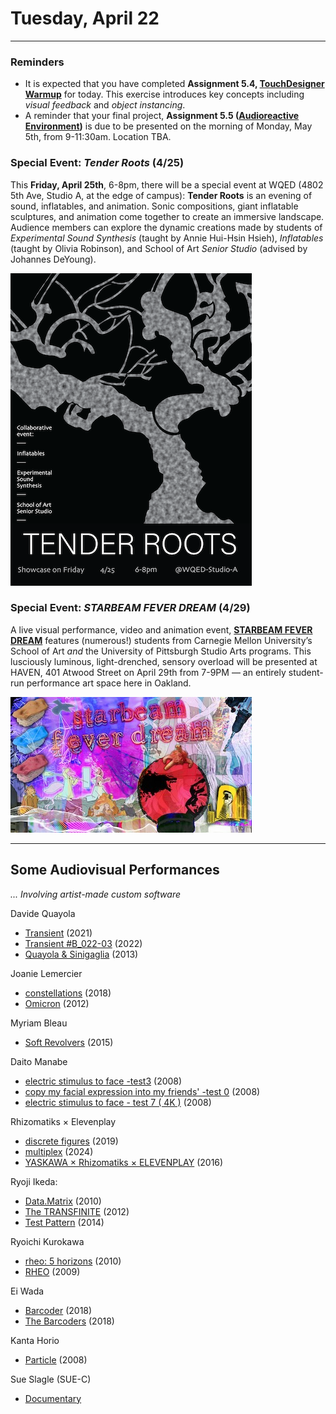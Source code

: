 # Tuesday, April 22

---

### Reminders

* It is expected that you have completed **Assignment 5.4, [TouchDesigner Warmup](https://github.com/golanlevin/60-120/tree/main/2025/assignments/audiovisual_environment#54-touchdesigner-warmup)** for today. This exercise introduces key concepts including *visual feedback* and *object instancing*. 
* A reminder that your final project, **Assignment 5.5 ([Audioreactive Environment](https://github.com/golanlevin/60-120/tree/main/2025/assignments/audiovisual_environment#55-audioreactive-environment))** is due to be presented on the morning of Monday, May 5th, from 9-11:30am. Location TBA. 

### Special Event: *Tender Roots* (4/25)

This **Friday, April 25th**, 6-8pm, there will be a special event at WQED (4802 5th Ave, Studio A, at the edge of campus): **Tender Roots** is an evening of sound, inflatables, and animation. Sonic compositions, giant inflatable sculptures, and animation come together to create an immersive landscape. Audience members can explore the dynamic creations made by students of *Experimental Sound Synthesis* (taught by Annie Hui-Hsin Hsieh), *Inflatables* (taught by Olivia Robinson), and School of Art *Senior Studio* (advised by Johannes DeYoung). 

![tender-roots-2025.png](img/tender-roots-2025.png)

### Special Event: *STARBEAM FEVER DREAM* (4/29)

A live visual performance, video and animation event, [**STARBEAM FEVER DREAM**](https://art.cmu.edu/event/starbeam-fever-dream/?utm_source=newsletter) features (numerous!) students from Carnegie Mellon University’s School of Art *and* the University of Pittsburgh Studio Arts programs. This lusciously luminous, light-drenched, sensory overload will be presented at HAVEN, 401 Atwood Street on April 29th from 7-9PM — an entirely student-run performance art space here in Oakland. 

[![starbeam-fever-dream.jpg](img/starbeam-fever-dream.jpg)](https://art.cmu.edu/event/starbeam-fever-dream/?utm_source=newsletter)

---

## Some Audiovisual Performances

*... Involving artist-made custom software*

Davide Quayola 

* [Transient](https://quayola.com/ars-electronica-linz-2/) (2021)
* [Transient #B_022-03](https://www.youtube.com/watch?v=WzfBkArrN28) (2022)
* [Quayola & Sinigaglia](https://www.youtube.com/watch?v=EMUQqRM_xHQ) (2013)

Joanie Lemercier

* [constellations](https://joanielemercier.com/constellations/) (2018)
* [Omicron](https://www.youtube.com/watch?v=NvtKhJM87rU) (2012)

Myriam Bleau

* [Soft Revolvers](https://www.youtube.com/watch?v=eeXebgHkd5g) (2015)

Daito Manabe 

* [electric stimulus to face -test3](https://www.youtube.com/watch?v=YxdlYFCp5Ic) (2008)
* [copy my facial expression into my friends' -test 0](https://www.youtube.com/watch?v=VtRVvBSbonk) (2008)
* [electric stimulus to face - test 7 ( 4K )](https://www.youtube.com/watch?v=CvmE4TZfeuo) (2008)

Rhizomatiks × Elevenplay

* [discrete figures](https://www.youtube.com/watch?v=s_S3fomiXO0) (2019)
* [multiplex](https://www.youtube.com/watch?v=a1hG__i4ems&t=160s) (2024)
* [YASKAWA × Rhizomatiks × ELEVENPLAY](https://www.youtube.com/watch?v=H_eAkJ_o-pk) (2016)

Ryoji Ikeda: 

* [Data.Matrix](https://www.youtube.com/watch?v=k3J4d4RbeWc) (2010)
* [The TRANSFINITE](https://www.youtube.com/watch?v=omDK2Cm2mwo) (2012)
* [Test Pattern](https://www.youtube.com/watch?v=XwjlYpJCBgk) (2014)

Ryoichi Kurokawa

* [rheo: 5 horizons](https://vimeo.com/31319154) (2010)
* [RHEO](https://www.youtube.com/watch?v=tVGmU3saB4M) (2009)

Ei Wada

* [Barcoder](https://www.youtube.com/watch?v=2CvnajExX-A) (2018)
* [The Barcoders](https://eiwada.com/projects#/barcoder/) (2018)

Kanta Horio

* [Particle](https://www.youtube.com/watch?v=OMIW1cIgeEE) (2008)

Sue Slagle (SUE-C)

* [Documentary](https://vimeo.com/655825033)




